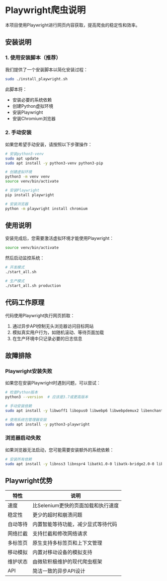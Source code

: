 # Playwright爬虫说明

本项目使用Playwright进行网页内容获取，提高爬虫的稳定性和效率。

## 安装说明

### 1. 使用安装脚本（推荐）

我们提供了一个安装脚本以简化安装过程：

```bash
sudo ./install_playwright.sh
```

此脚本将：
- 安装必要的系统依赖
- 创建Python虚拟环境
- 安装Playwright
- 安装Chromium浏览器

### 2. 手动安装

如果您希望手动安装，请按照以下步骤操作：

```bash
# 安装python3-venv
sudo apt update
sudo apt install -y python3-venv python3-pip

# 创建虚拟环境
python3 -m venv venv
source venv/bin/activate

# 安装Playwright
pip install playwright

# 安装浏览器
python -m playwright install chromium
```

## 使用说明

安装完成后，您需要激活虚拟环境才能使用Playwright：

```bash
source venv/bin/activate
```

然后启动监控系统：

```bash
# 开发模式
./start_all.sh

# 生产模式
./start_all.sh production
```

## 代码工作原理

代码使用Playwright执行网页抓取：

1. 通过异步API控制无头浏览器访问目标网站
2. 模拟真实用户行为，如随机滚动、等待页面加载
3. 在生产环境中只记录必要的日志信息

## 故障排除

### Playwright安装失败

如果您在安装Playwright时遇到问题，可以尝试：

```bash
# 检查Python版本
python3 --version  # 应该是3.7或更高版本

# 手动安装依赖
sudo apt install -y libwoff1 libopus0 libwebp6 libwebpdemux2 libenchant1c2a libgudev-1.0-0 libsecret-1-0 libhyphen0 libgdk-pixbuf2.0-0 libegl1 libnotify4 libxslt1.1 libevent-2.1-7 libgles2 libvpx6 libxcomposite1 libatk1.0-0 libatk-bridge2.0-0 libepoxy0 libgtk-3-0 libharfbuzz-icu0

# 使用系统包管理器安装
sudo apt install -y python3-playwright
```

### 浏览器启动失败

如果浏览器无法启动，您可能需要安装额外的系统依赖：

```bash
# 安装所有依赖
sudo apt install -y libnss3 libnspr4 libatk1.0-0 libatk-bridge2.0-0 libcups2 libdrm2 libxkbcommon0 libxcomposite1 libxdamage1 libxfixes3 libxrandr2 libgbm1 libasound2
```

## Playwright优势

| 特性 | 说明 |
|------|------|
| 速度 | 比Selenium更快的页面加载和执行速度 |
| 稳定性 | 更少的超时和崩溃问题 |
| 自动等待 | 内置智能等待功能，减少显式等待代码 |
| 网络拦截 | 支持拦截和修改网络请求 |
| 多标签页 | 原生支持多标签页和上下文管理 |
| 移动模拟 | 内置对移动设备的模拟支持 |
| 维护状态 | 由微软积极维护的现代爬虫框架 |
| API | 简洁一致的异步API设计 | 